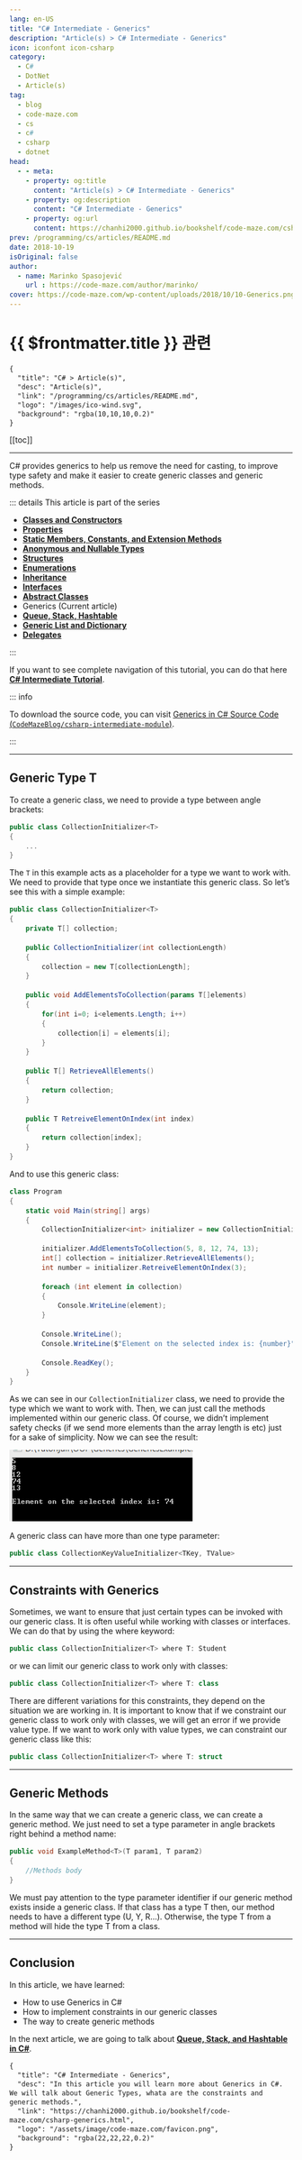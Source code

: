 ```yaml
---
lang: en-US
title: "C# Intermediate - Generics"
description: "Article(s) > C# Intermediate - Generics"
icon: iconfont icon-csharp
category:
  - C#
  - DotNet
  - Article(s)
tag:
  - blog
  - code-maze.com
  - cs
  - c#
  - csharp
  - dotnet
head:
  - - meta:
    - property: og:title
      content: "Article(s) > C# Intermediate - Generics"
    - property: og:description
      content: "C# Intermediate - Generics"
    - property: og:url
      content: https://chanhi2000.github.io/bookshelf/code-maze.com/csharp-generics.html
prev: /programming/cs/articles/README.md
date: 2018-10-19
isOriginal: false
author:
  - name: Marinko Spasojević
    url : https://code-maze.com/author/marinko/
cover: https://code-maze.com/wp-content/uploads/2018/10/10-Generics.png
---
```


# {{ $frontmatter.title }} 관련

```component VPCard
{
  "title": "C# > Article(s)",
  "desc": "Article(s)",
  "link": "/programming/cs/articles/README.md",
  "logo": "/images/ico-wind.svg",
  "background": "rgba(10,10,10,0.2)"
}
```

[[toc]]

---

<SiteInfo
  name="C# Intermediate - Generics"
  desc="In this article you will learn more about Generics in C#. We will talk about Generic Types, whata are the constraints and generic methods."
  url="https://code-maze.com/csharp-generics/"
  logo="/assets/image/code-maze.com/favicon.png"
  preview="/assets/image/csharp-generics/banner.png"/>

C# provides generics to help us remove the need for casting, to improve type safety and make it easier to create generic classes and generic methods.

::: details This article is part of the series

- [**Classes and Constructors**](/code-maze.com/csharp-classes-constructors.md)
- [**Properties**](/code-maze.com/csharp-properties.md)
- [**Static Members, Constants, and Extension Methods**](/code-maze.com/csharp-static-members-constants-extension-methods.md)
- [**Anonymous and Nullable Types**](/code-maze.com/csharp-anonymous-nullable-types.md)
- [**Structures**](/code-maze.com/csharp-structures.md)
- [**Enumerations**](/code-maze.com/csharp-enumerations.md)
- [**Inheritance**](/code-maze.com/csharp-inheritance.md)
- [**Interfaces**](/code-maze.com/csharp-interfaces.md)
- [**Abstract Classes**](/code-maze.com/csharp-abstract-classes.md)
- Generics (Current article)
- [**Queue, Stack, Hashtable**](/code-maze.com/csharp-queue-stack-hashtable.md)
- [**Generic List and Dictionary**](/code-maze.com/cshart-generic-list-dictionary.md)
- [**Delegates**](/code-maze.com/csharp-delegates.md)

:::

If you want to see complete navigation of this tutorial, you can do that here [**C# Intermediate Tutorial**](/code-maze.com/csharp-intermediate-tutorial-oop.md).

::: info

To download the source code, you can visit [Generics in C# Source Code (<FontIcon icon="iconfont icon-github"/>`CodeMazeBlog/csharp-intermediate-module`)](https://github.com/CodeMazeBlog/csharp-intermediate-module/tree/generics).

:::

---

## Generic Type T

To create a generic class, we need to provide a type between angle brackets:

```cs
public class CollectionInitializer<T>
{
    ...
}
```

The `T` in this example acts as a placeholder for a type we want to work with. We need to provide that type once we instantiate this generic class. So let’s see this with a simple example:

```cs
public class CollectionInitializer<T>
{
    private T[] collection;

    public CollectionInitializer(int collectionLength)
    {
        collection = new T[collectionLength];
    }

    public void AddElementsToCollection(params T[]elements)
    {
        for(int i=0; i<elements.Length; i++)
        {
            collection[i] = elements[i];
        }
    }

    public T[] RetrieveAllElements()
    {
        return collection;
    }

    public T RetreiveElementOnIndex(int index)
    {
        return collection[index];
    }
}
```

And to use this generic class:

```cs
class Program
{
    static void Main(string[] args)
    {
        CollectionInitializer<int> initializer = new CollectionInitializer<int>(5);

        initializer.AddElementsToCollection(5, 8, 12, 74, 13);
        int[] collection = initializer.RetrieveAllElements();
        int number = initializer.RetreiveElementOnIndex(3);

        foreach (int element in collection)
        {
            Console.WriteLine(element);
        }

        Console.WriteLine();
        Console.WriteLine($"Element on the selected index is: {number}");

        Console.ReadKey();
    }
}
```

As we can see in our `CollectionInitializer` class, we need to provide the type which we want to work with. Then, we can just call the methods implemented within our generic class. Of course, we didn’t implement safety checks (if we send more elements than the array length is etc) just for a sake of simplicity. Now we can see the result:

![Generic example - Generics in C#](/assets/image/code-maze.com/csharp-generics/16-Generic_example.png)

A generic class can have more than one type parameter:

```cs
public class CollectionKeyValueInitializer<TKey, TValue>
```

---

## Constraints with Generics

Sometimes, we want to ensure that just certain types can be invoked with our generic class. It is often useful while working with classes or interfaces. We can do that by using the where keyword:

```cs
public class CollectionInitializer<T> where T: Student
```

or we can limit our generic class to work only with classes:

```cs
public class CollectionInitializer<T> where T: class
```

There are different variations for this constraints, they depend on the situation we are working in. It is important to know that if we constraint our generic class to work only with classes, we will get an error if we provide value type. If we want to work only with value types, we can constraint our generic class like this:

```cs
public class CollectionInitializer<T> where T: struct
```

---

## Generic Methods

In the same way that we can create a generic class, we can create a generic method. We just need to set a type parameter in angle brackets right behind a method name:

```cs
public void ExampleMethod<T>(T param1, T param2)
{
    //Methods body
}
```

We must pay attention to the type parameter identifier if our generic method exists inside a generic class. If that class has a type T then, our method needs to have a different type (U, Y, R…). Otherwise, the type T from a method will hide the type T from a class.

---

## Conclusion

In this article, we have learned:

- How to use Generics in C#
- How to implement constraints in our generic classes
- The way to create generic methods

In the next article, we are going to talk about [**Queue, Stack, and Hashtable in C#**](/code-maze.com/csharp-queue-stack-hashtable.md).

<!-- TODO: add ARTICLE CARD -->
```component VPCard
{
  "title": "C# Intermediate - Generics",
  "desc": "In this article you will learn more about Generics in C#. We will talk about Generic Types, whata are the constraints and generic methods.",
  "link": "https://chanhi2000.github.io/bookshelf/code-maze.com/csharp-generics.html",
  "logo": "/assets/image/code-maze.com/favicon.png",
  "background": "rgba(22,22,22,0.2)"
}
```
